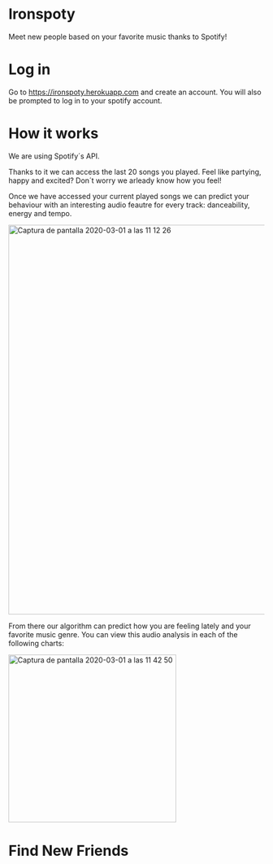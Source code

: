 # Ironspoty
Meet new people based on your favorite music thanks to Spotify!


# Log in
Go to  https://ironspoty.herokuapp.com and create an account. 
You will also be prompted to log in to your spotify account.


# How it works
We are using Spotify´s API.

Thanks to it we can access the last 20 songs you played. Feel like partying, happy and excited? Don´t worry we arleady know how you feel!

Once we have accessed your current played songs we can predict your behaviour with an interesting audio feautre for every track: danceability, energy and tempo.

<img width="767" alt="Captura de pantalla 2020-03-01 a las 11 12 26" src="https://user-images.githubusercontent.com/55360078/75623773-e8b70600-5bad-11ea-8054-74858cd44f76.png">

From there our algorithm can predict how you are feeling lately and your favorite music genre. You can view this audio analysis in each of the following charts:

<img width="330" alt="Captura de pantalla 2020-03-01 a las 11 42 50" src="https://user-images.githubusercontent.com/55360078/75624138-f7072100-5bb1-11ea-9cc1-aa1bb987c087.png">

# Find New Friends
